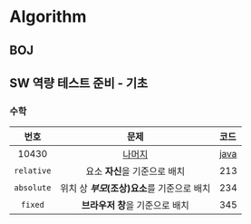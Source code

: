 # Algorithm

## BOJ

## SW 역량 테스트 준비 - 기초

### 수학  

| 번호 | 문제 | 코드 |
|:---:|:---:|:---|
| 10430 | [나머지](https://www.acmicpc.net/problem/10430) | [java](https://naver.com) |
|`relative` | 요소 **자신**을 기준으로 배치 | 213 |
|`absolute` | 위치 상 **_부모_(조상)요소**를 기준으로 배치 | 234 |
|`fixed` | **브라우저 창**을 기준으로 배치 | 345 | 

